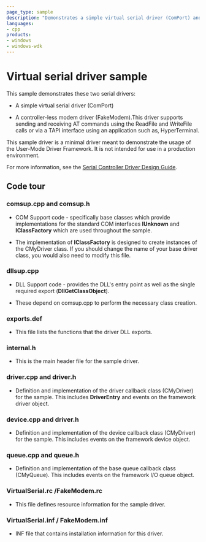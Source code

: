 ```yaml
---
page_type: sample
description: "Demonstrates a simple virtual serial driver (ComPort) and a controller-less modem driver (FakeModem)."
languages:
- cpp
products:
- windows
- windows-wdk
---
```


# Virtual serial driver sample

This sample demonstrates these two serial drivers:

- A simple virtual serial driver (ComPort)

- A controller-less modem driver (FakeModem).This driver supports sending and receiving AT commands using the ReadFile and WriteFile calls or via a TAPI interface using an application such as, HyperTerminal.

This sample driver is a minimal driver meant to demonstrate the usage of the User-Mode Driver Framework. It is not intended for use in a production environment.

For more information, see the [Serial Controller Driver Design Guide](https://docs.microsoft.com/windows-hardware/drivers/serports/).

## Code tour

### comsup.cpp and comsup.h

- COM Support code - specifically base classes which provide implementations for the standard COM interfaces **IUnknown** and **IClassFactory** which are used throughout the sample.

- The implementation of **IClassFactory** is designed to create instances of the CMyDriver class. If you should change the name of your base driver class, you would also need to modify this file.

### dllsup.cpp

- DLL Support code - provides the DLL's entry point as well as the single required export (**DllGetClassObject**).

- These depend on comsup.cpp to perform the necessary class creation.

### exports.def

- This file lists the functions that the driver DLL exports.

### internal.h

- This is the main header file for the sample driver.

### driver.cpp and driver.h

- Definition and implementation of the driver callback class (CMyDriver) for the sample. This includes **DriverEntry** and events on the framework driver object.

### device.cpp and driver.h

- Definition and implementation of the device callback class (CMyDriver) for the sample. This includes events on the framework device object.

### queue.cpp and queue.h

- Definition and implementation of the base queue callback class (CMyQueue). This includes events on the framework I/O queue object.

### VirtualSerial.rc /FakeModem.rc

- This file defines resource information for the sample driver.

### VirtualSerial.inf / FakeModem.inf

- INF file that contains installation information for this driver.
